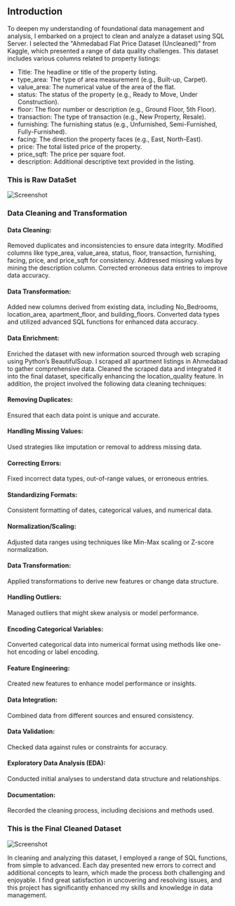 ## Introduction

To deepen my understanding of foundational data management and analysis, I embarked on a project to clean and analyze a dataset using SQL Server. I selected the "Ahmedabad Flat Price Dataset (Uncleaned)" from Kaggle, which presented a range of data quality challenges. This dataset includes various columns related to property listings:


* Title: The headline or title of the property listing.
* type_area: The type of area measurement (e.g., Built-up, Carpet).
* value_area: The numerical value of the area of the flat.
* status: The status of the property (e.g., Ready to Move, Under Construction).
* floor: The floor number or description (e.g., Ground Floor, 5th Floor).
* transaction: The type of transaction (e.g., New Property, Resale).
* furnishing: The furnishing status (e.g., Unfurnished, Semi-Furnished, Fully-Furnished).
* facing: The direction the property faces (e.g., East, North-East).
* price: The total listed price of the property.
* price_sqft: The price per square foot.
* description: Additional descriptive text provided in the listing.

### This is Raw DataSet
![Screenshot](https://github.com/HansikaPrabodini/IMAGES/blob/main/Screenshot%20(218).png)

  
### Data Cleaning and Transformation

#### Data Cleaning:

Removed duplicates and inconsistencies to ensure data integrity.
Modified columns like type_area, value_area, status, floor, transaction, furnishing, facing, price, and price_sqft for consistency.
Addressed missing values by mining the description column.
Corrected erroneous data entries to improve data accuracy.

#### Data Transformation:

Added new columns derived from existing data, including No_Bedrooms, location_area, apartment_floor, and building_floors.
Converted data types and utilized advanced SQL functions for enhanced data accuracy.

#### Data Enrichment:

Enriched the dataset with new information sourced through web scraping using Python’s BeautifulSoup. I scraped all apartment listings in Ahmedabad to gather comprehensive data.
Cleaned the scraped data and integrated it into the final dataset, specifically enhancing the location_quality feature.
In addition, the project involved the following data cleaning techniques:

####  Removing Duplicates:
Ensured that each data point is unique and accurate.
#### Handling Missing Values: 
Used strategies like imputation or removal to address missing data.
#### Correcting Errors: 
Fixed incorrect data types, out-of-range values, or erroneous entries.
#### Standardizing Formats: 
Consistent formatting of dates, categorical values, and numerical data.
#### Normalization/Scaling: 
Adjusted data ranges using techniques like Min-Max scaling or Z-score normalization.
#### Data Transformation: 
Applied transformations to derive new features or change data structure.
#### Handling Outliers: 
Managed outliers that might skew analysis or model performance.
#### Encoding Categorical Variables: 
Converted categorical data into numerical format using methods like one-hot encoding or label encoding.
#### Feature Engineering: 
Created new features to enhance model performance or insights.
#### Data Integration: 
Combined data from different sources and ensured consistency.
#### Data Validation: 
Checked data against rules or constraints for accuracy.
#### Exploratory Data Analysis (EDA): 
Conducted initial analyses to understand data structure and relationships.
#### Documentation: 
Recorded the cleaning process, including decisions and methods used.

### This is the Final Cleaned Dataset
![Screenshot](https://github.com/HansikaPrabodini/IMAGES/blob/main/Screenshot%20(219).png)


In cleaning and analyzing this dataset, I employed a range of SQL functions, from simple to advanced. Each day presented new errors to correct and additional concepts to learn, which made the process both challenging and enjoyable. I find great satisfaction in uncovering and resolving issues, and this project has significantly enhanced my skills and knowledge in data management.
